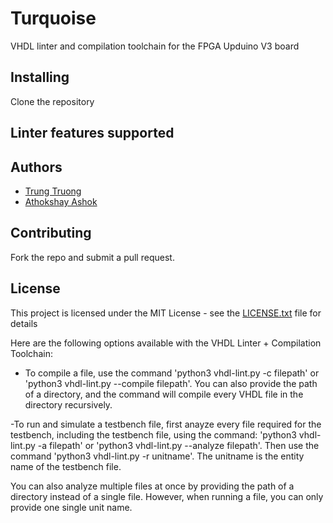 # Turquoise

VHDL linter and compilation toolchain for the FPGA Upduino V3 board

## Installing

Clone the repository

## Linter features supported

## Authors

* [Trung Truong](https://github.com/ttrung149)
* [Athokshay Ashok](https://github.com/aashok3)

## Contributing

Fork the repo and submit a pull request.

## License

This project is licensed under the MIT License - see the [LICENSE.txt](LICENSE.txt) file for details


Here are the following options available with the VHDL Linter + Compilation Toolchain:

- To compile a file, use the command 'python3 vhdl-lint.py -c filepath'
or 'python3 vhdl-lint.py --compile filepath'. You can also provide the path of a directory, and the command will compile every VHDL file in the directory recursively.

-To run and simulate a testbench file, first anayze every file required for the testbench, including the testbench file, using the command:
'python3 vhdl-lint.py -a filepath' or 'python3 vhdl-lint.py --analyze filepath'. Then use the command 'python3 vhdl-lint.py -r unitname'. The unitname is the entity name of the testbench file.

You can also analyze multiple files at once by providing the path of a directory instead of a single file. However, when running a file, you can only provide one single unit name.
